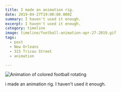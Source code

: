 ```yaml
---
title: I made an animation rig.
date: 2019-04-27T19:00:00.000Z
summary: I haven't used it enough.
excerpt: I haven't used it enough.
category: timeline
image: timeline/football-animation-apr-27-2019.gif
tags:
  - post
  - New Orleans
  - 315 Tricou Street
  - animation

---
```


![Animation of colored football rotating](/static/img/timeline/football-animation-apr-27-2019.gif "Animation of colored football rotating")

i made an animation rig. I haven't used it enough.
